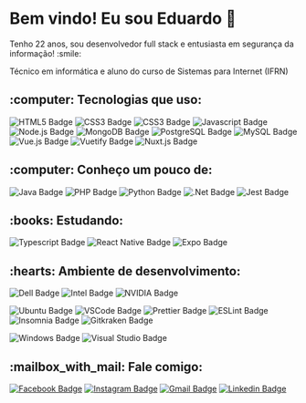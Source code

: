 <h1>Bem vindo! Eu sou Eduardo 👋</h1>

<p>Tenho 22 anos, sou desenvolvedor full stack e entusiasta em segurança da informação! :smile:</p>
<p>Técnico em informática e aluno do curso de Sistemas para Internet (IFRN)</p>

<h2>:computer: Tecnologias que uso:</h2>

![HTML5 Badge](https://img.shields.io/badge/-HTML5-E34F26?style=flat-square&logo=HTML5&logoColor=white)
![CSS3 Badge](https://img.shields.io/badge/-CSS3-1572B6?style=flat-square&logo=CSS3&logoColor=white)
![CSS3 Badge](https://img.shields.io/badge/-Bootstrap-7952B3?style=flat-square&logo=Bootstrap&logoColor=white)
![Javascript Badge](https://img.shields.io/badge/-Javascript-F7DF1E?style=flat-square&logo=Javascript&logoColor=2b2b2b)
![Node.js Badge](https://img.shields.io/badge/-Noje.js-339933?style=flat-square&logo=Node.js&logoColor=white)
![MongoDB Badge](https://img.shields.io/badge/-MongoDB-47A248?style=flat-square&logo=MongoDB&logoColor=white)
![PostgreSQL Badge](https://img.shields.io/badge/-PostgreSQL-336791?style=flat-square&logo=PostgreSQL&logoColor=white)
![MySQL Badge](https://img.shields.io/badge/-MySQL-4479A1?style=flat-square&logo=MySQL&logoColor=white)
![Vue.js Badge](https://img.shields.io/badge/-Vue.js-4FC08D?style=flat-square&logo=Vue.js&logoColor=white)
![Vuetify Badge](https://img.shields.io/badge/-Vuetify-1867C0?style=flat-square&logo=Vuetify&logoColor=white)
![Nuxt.js Badge](https://img.shields.io/badge/-Nuxt.js-00897B?style=flat-square&logo=Nuxt.js&logoColor=white)

<h2>:computer: Conheço um pouco de:</h2>

![Java Badge](https://img.shields.io/badge/-Java-007396?style=flat-square&logo=Java&logoColor=white)
![PHP Badge](https://img.shields.io/badge/-PHP-777BB4?style=flat-square&logo=PHP&logoColor=white)
![Python Badge](https://img.shields.io/badge/-Python-3776AB?style=flat-square&logo=Python&logoColor=white)
![.Net Badge](https://img.shields.io/badge/-C%23-5C2D91?style=flat-square&logo=.Net&logoColor=white)
![Jest Badge](https://img.shields.io/badge/-Jest-C21325?style=flat-square&logo=Jest&logoColor=white)

<h2>:books: Estudando:</h2>

![Typescript Badge](https://img.shields.io/badge/-Typescript-3178C6?style=flat-square&logo=Typescript&logoColor=white)
![React Native Badge](https://img.shields.io/badge/-React%20Native-61DAFB?style=flat-square&logo=React&logoColor=2b2b2b)
![Expo Badge](https://img.shields.io/badge/-Expo-000020?style=flat-square&logo=Expo&logoColor=white)

<h2>:hearts: Ambiente de desenvolvimento:</h2>

![Dell Badge](https://img.shields.io/badge/-Gamer%20G3%203500-007DB8?style=flat-square&logo=Dell&logoColor=white)
![Intel Badge](https://img.shields.io/badge/-Core%20i5%2010300H-c0c0c0?style=flat-square&logo=Intel&logoColor=black)
![NVIDIA Badge](https://img.shields.io/badge/-GeForce%20GTX™%201650%204GB-000000?style=flat-square&logo=NVIDIA&logoColor=green)

<p></p>

![Ubuntu Badge](https://img.shields.io/badge/-Ubuntu%2020.04-E95420?style=flat-square&logo=Ubuntu&logoColor=white)
![VSCode Badge](https://img.shields.io/badge/-VS%20Code-007ACC?style=flat-square&logo=Visual%20Studio%20Code&logoColor=white)
![Prettier Badge](https://img.shields.io/badge/-Prettier-F7B93E?style=flat-square&logo=Prettier&logoColor=2b2b2b)
![ESLint Badge](https://img.shields.io/badge/-ESLint-4B32C3?style=flat-square&logo=ESLint&logoColor=white)
![Insomnia Badge](https://img.shields.io/badge/-Insomnia-5849BE?style=flat-square&logo=Insomnia&logoColor=white)
![Gitkraken Badge](https://img.shields.io/badge/-Gitkraken-179287?style=flat-square&logo=Gitkraken&logoColor=white)

<p></p>

![Windows Badge](https://img.shields.io/badge/-Windows%2010-0078D6?style=flat-square&logo=Windows&logoColor=white)
![Visual Studio Badge](https://img.shields.io/badge/-Visual%20Studio%202019%20Enterprise-5C2D91?style=flat-square&logo=Visual%20Studio%20Code&logoColor=white)

<h2>:mailbox_with_mail: Fale comigo:</h2>

[![Facebook Badge](https://img.shields.io/badge/-Eduardo%20Medeiros-1877F2?style=flat-square&logo=Facebook&logoColor=white&link=https://www.facebook.com/mateuseduardo.medeiros/)](https://www.facebook.com/mateuseduardo.medeiros/)
[![Instagram Badge](https://img.shields.io/badge/-medeiroseduardo2-E4405F?style=flat-square&logo=Instagram&logoColor=white&link=https://www.instagram.com/medeiroseduardo2/)](https://www.instagram.com/medeiroseduardo2/)
[![Gmail Badge](https://img.shields.io/badge/-eduardomedeirosrn2-c14438?style=flat-square&logo=Gmail&logoColor=white&link=mailto:eduardomedeirosrn2@gmail.com)](mailto:eduardomedeirosrn2@gmail.com)
[![Linkedin Badge](https://img.shields.io/badge/-medeiroseduardo2-0077B5?style=flat-square&logo=Linkedin&logoColor=white&link=https://www.linkedin.com/in/medeiroseduardo2)](https://www.linkedin.com/in/medeiroseduardo2)
